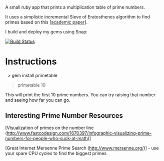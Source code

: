 A small ruby app that prints a multiplication table of prime numbers.

It uses a simplistic incremental Sieve of Eratosthenes algorithm to find primes based on this [[academic paper](http://www.cs.hmc.edu/~oneill/papers/Sieve-JFP.pdf)].

I build and deploy my gems using Snap:

[![Build Status](https://snap-ci.com/rearadmiral/primetable/branch/incremental_sieve/build_image)](https://snap-ci.com/rearadmiral/primetable/branch/incremental_sieve)

Instructions
============

   > gem install primetable

   > primetable 10

This will print the first 10 prime numbers.  You can try raising that number and seeing how far you can go.


Interesting Prime Number Resources
----------------------------------

[Visualization of primes on the number line (http://www.fastcodesign.com/1670397/infographic-visualizing-prime-numbers-for-people-who-suck-at-math)]

[Great Internet Mersenne Prime Search (http://www.mersenne.org/)] - use your spare CPU cycles to find the biggest primes
